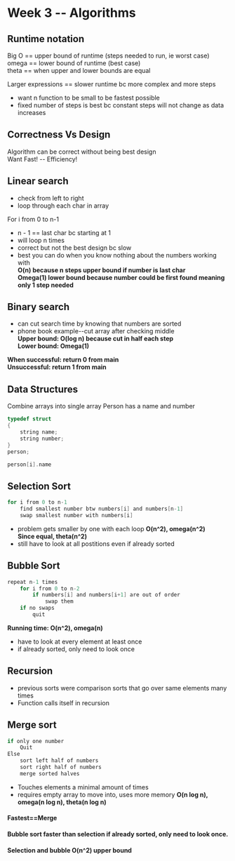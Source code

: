 # Week 3 -- Algorithms

## Runtime notation
Big O == upper bound of runtime (steps needed to run, ie worst case) <br>
omega == lower bound of runtime (best case) <br>
theta == when upper and lower bounds are equal <br>

Larger expressions == slower runtime bc more complex and more steps
- want n function to be small to be fastest possible
- fixed number of steps is best bc constant steps will not change as data increases

## Correctness Vs Design
Algorithm can be correct without being best design <br>
Want Fast! -- Efficiency!

## Linear search
- check from left to right
- loop through each char in array

For i from 0 to n-1
 - n - 1 == last char bc starting at 1
 - will loop n times
 - correct but not the best design bc slow
 - best you can do when you know nothing about the numbers working with <br>
**O(n) because n steps upper bound if number is last char** <br>
**Omega(1) lower bound because number could be first found meaning only 1 step needed**

## Binary search
 - can cut search time by knowing that numbers are sorted
 - phone book example--cut array after checking middle <br>
**Upper bound: O(log n) because cut in half each step** <br>
**Lower bound: Omega(1)**

**When successful: return 0 from main**<br>
**Unsuccessful: return 1 from main**

## Data Structures
Combine arrays into single array
Person has a name and number
~~~C
typedef struct
{
    string name;
    string number;
}
person;

person[i].name
~~~

## Selection Sort
~~~C
for i from 0 to n-1
    find smallest number btw numbers[i] and numbers[n-1]
    swap smallest number with numbers[i]
~~~

- problem gets smaller by one with each loop
**O(n^2), omega(n^2)** <br>
**Since equal, theta(n^2)** <br>
- still have to look at all postitions even if already sorted

## Bubble Sort
~~~C
repeat n-1 times
    for i from 0 to n-2
        if numbers[i] and numbers[i+1] are out of order
            swap them
    if no swaps
        quit
~~~

**Running time: O(n^2), omega(n)**
- have to look at every element at least once
- if already sorted, only need to look once

## Recursion
- previous sorts were comparison sorts that go over same elements many times
- Function calls itself in recursion

## Merge sort
~~~C
if only one number
    Quit
Else
    sort left half of numbers
    sort right half of numbers
    merge sorted halves
~~~

- Touches elements a minimal amount of times
- requires empty array to move into, uses more memory
**O(n log n), omega(n log n), theta(n log n)**


#### Fastest==Merge
#### Bubble sort faster than selection if already sorted, only need to look once.
#### Selection and bubble O(n^2) upper bound




